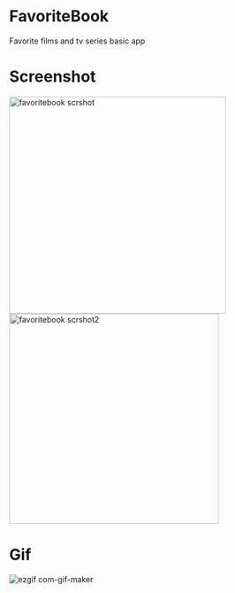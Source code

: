 # FavoriteBook
Favorite films and tv series basic app

# Screenshot
<img width="392" alt="favoritebook scrshot" src="https://user-images.githubusercontent.com/89106601/191801513-11182fa7-42f3-440b-9428-24325d128d56.png">

<img width="379" alt="favoritebook scrshot2" src="https://user-images.githubusercontent.com/89106601/191801909-330840ef-feb9-4764-ad89-d167ddf0ecc7.png">

# Gif

![ezgif com-gif-maker](https://user-images.githubusercontent.com/89106601/191805444-737555fe-b7bc-433b-b768-4b42e7959014.gif)


